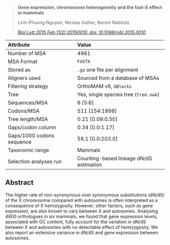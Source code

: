 > **Gene expression, chromosome heterogeneity and the fast-X effect in mammals**
> 
> Linh-Phuong Nguyen, Nicolas Galtier, Benoit Nabholz
> 
> [_Biol Lett 2015 Feb;11(2):20150010.  doi: 10.1098/rsbl.2015.0010_](https://pubmed.ncbi.nlm.nih.gov/25716091/)



| Attribute      | Value | 
| :---        |    :----   | 
| Number of MSA      | 4981       | 
| MSA Format	      | `FASTA` | 
| Stored as	      | `.gz` one file per alignment       | 
| Aligners used     | Sourced from a database of MSAs       | 
| Filtering strategy     | OrthoMAM v6, `GBlocks`    |
| Tree	      | Yes, single species tree (`tree.nwk`) | 
| Sequences/MSA      | 6 [5:6]       | 
| Codons/MSA      | 511 [154:1898]       | 
| Tree length/MSA      | 0.21 [0.09:0.50]       | 
| Gaps/codon column     | 0.34 [0.0:1.17]       | 
| Gaps/1000 codons sequence   | 58.1 [0.0:203.0]      | 
| Taxonomic range      | Mammals       | 
| Selection analyses run      | Counting-based lineage dN/dS estimation   |


Abstract
--------
The higher rate of non-synonymous over synonymous substitutions (dN/dS) of the X chromosome compared with autosomes is often interpreted as a consequence of X hemizygosity. However, other factors, such as gene expression, are also known to vary between X and autosomes. Analysing 4800 orthologues in six mammals, we found that gene expression levels, associated with GC content, fully account for the variation in dN/dS between X and autosomes with no detectable effect of hemizygosity. We also report an extensive variance in dN/dS and gene expression between autosomes.